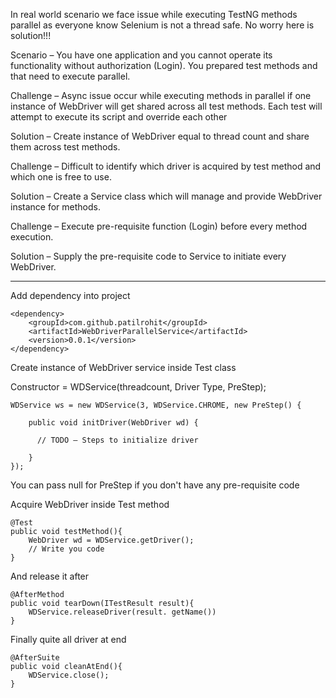 In real world scenario we face issue while executing TestNG methods parallel as everyone know Selenium is not a thread safe. No worry here is solution!!!

Scenario – You have one application and you cannot operate its functionality without authorization (Login). You prepared test methods and that need to execute parallel.

Challenge – Async issue occur while executing methods in parallel if one instance of WebDriver will get shared across all test methods. Each test will attempt to execute its script and override each other

Solution – Create instance of WebDriver equal to thread count and share them across test methods.

Challenge – Difficult to identify which driver is acquired by test method and which one is free to use.

Solution – Create a Service class which will manage and provide WebDriver instance for methods.

Challenge – Execute pre-requisite function (Login) before every method execution.

Solution – Supply the pre-requisite code to Service to initiate every WebDriver.

---------------------------------------------------------------------------------------------------------------------------------------------------------------------------------------------------------------------------------------------------------------------------
Add dependency into project

    <dependency>
        <groupId>com.github.patilrohit</groupId>
        <artifactId>WebDriverParallelService</artifactId>
        <version>0.0.1</version>
    </dependency>

Create instance  of WebDriver service inside Test class

Constructor = WDService(threadcount, Driver Type, PreStep);

    WDService ws = new WDService(3, WDService.CHROME, new PreStep() {		

        public void initDriver(WebDriver wd) {

          // TODO – Steps to initialize driver		

        }
    });
    
You can pass null for PreStep if you don't have any pre-requisite code
    
Acquire WebDriver inside Test method

    @Test
    public void testMethod(){
        WebDriver wd = WDService.getDriver(); 
        // Write you code
    }

And release it after

    @AfterMethod
    public void tearDown(ITestResult result){
        WDService.releaseDriver(result. getName())
    }

Finally quite all driver at end

    @AfterSuite
    public void cleanAtEnd(){
        WDService.close();
    }
